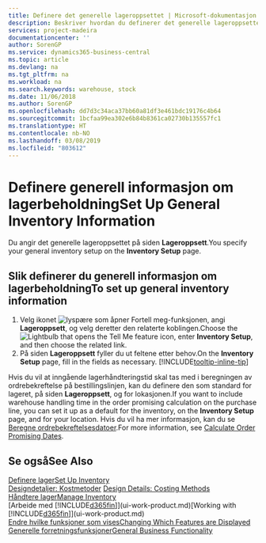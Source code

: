 ```yaml
---
title: Definere det generelle lageroppsettet | Microsoft-dokumentasjon
description: Beskriver hvordan du definerer det generelle lageroppsettet, for eksempel nummerserier og lokasjoner, slik at du for eksempel kan administrere lageret og varene.
services: project-madeira
documentationcenter: ''
author: SorenGP
ms.service: dynamics365-business-central
ms.topic: article
ms.devlang: na
ms.tgt_pltfrm: na
ms.workload: na
ms.search.keywords: warehouse, stock
ms.date: 11/06/2018
ms.author: SorenGP
ms.openlocfilehash: dd7d3c34aca37bb60a81df3e461bdc19176c4b64
ms.sourcegitcommit: 1bcfaa99ea302e6b84b8361ca02730b135557fc1
ms.translationtype: HT
ms.contentlocale: nb-NO
ms.lasthandoff: 03/08/2019
ms.locfileid: "803612"
---
```

# <a name="set-up-general-inventory-information"></a><span data-ttu-id="2602a-103">Definere generell informasjon om lagerbeholdning</span><span class="sxs-lookup"><span data-stu-id="2602a-103">Set Up General Inventory Information</span></span>
<span data-ttu-id="2602a-104">Du angir det generelle lageroppsettet på siden **Lageroppsett**.</span><span class="sxs-lookup"><span data-stu-id="2602a-104">You specify your general inventory setup on the **Inventory Setup** page.</span></span>

## <a name="to-set-up-general-inventory-information"></a><span data-ttu-id="2602a-105">Slik definerer du generell informasjon om lagerbeholdning</span><span class="sxs-lookup"><span data-stu-id="2602a-105">To set up general inventory information</span></span>
1. <span data-ttu-id="2602a-106">Velg ikonet ![lyspære som åpner Fortell meg-funksjonen](media/ui-search/search_small.png "Fortell hva du vil gjøre"), angi **Lageroppsett**, og velg deretter den relaterte koblingen.</span><span class="sxs-lookup"><span data-stu-id="2602a-106">Choose the ![Lightbulb that opens the Tell Me feature](media/ui-search/search_small.png "Tell me what you want to do") icon, enter **Inventory Setup**, and then choose the related link.</span></span>
2. <span data-ttu-id="2602a-107">På siden **Lageroppsett** fyller du ut feltene etter behov.</span><span class="sxs-lookup"><span data-stu-id="2602a-107">On the **Inventory Setup** page, fill in the fields as necessary.</span></span> [!INCLUDE[tooltip-inline-tip](includes/tooltip-inline-tip_md.md)]

<span data-ttu-id="2602a-108">Hvis du vil at inngående lagerhåndteringstid skal tas med i beregningen av ordrebekreftelse på bestillingslinjen, kan du definere den som standard for lageret, på siden **Lageroppsett**, og for lokasjonen.</span><span class="sxs-lookup"><span data-stu-id="2602a-108">If you want to include warehouse handling time in the order promising calculation on the purchase line, you can set it up as a default for the inventory, on the **Inventory Setup** page, and for your location.</span></span> <span data-ttu-id="2602a-109">Hvis du vil ha mer informasjon, kan du se [Beregne ordrebekreftelsesdatoer](sales-how-to-calculate-order-promising-dates.md).</span><span class="sxs-lookup"><span data-stu-id="2602a-109">For more information, see [Calculate Order Promising Dates](sales-how-to-calculate-order-promising-dates.md).</span></span>  

## <a name="see-also"></a><span data-ttu-id="2602a-110">Se også</span><span class="sxs-lookup"><span data-stu-id="2602a-110">See Also</span></span>
[<span data-ttu-id="2602a-111">Definere lager</span><span class="sxs-lookup"><span data-stu-id="2602a-111">Set Up Inventory</span></span>](inventory-setup-inventory.md)  
<span data-ttu-id="2602a-112">[Designdetaljer: Kostmetoder](design-details-costing-methods.md)  </span><span class="sxs-lookup"><span data-stu-id="2602a-112">[Design Details: Costing Methods](design-details-costing-methods.md)  </span></span>  
[<span data-ttu-id="2602a-113">Håndtere lager</span><span class="sxs-lookup"><span data-stu-id="2602a-113">Manage Inventory</span></span>](inventory-manage-inventory.md)  
<span data-ttu-id="2602a-114">[Arbeide med [!INCLUDE[d365fin](includes/d365fin_md.md)]](ui-work-product.md)</span><span class="sxs-lookup"><span data-stu-id="2602a-114">[Working with [!INCLUDE[d365fin](includes/d365fin_md.md)]](ui-work-product.md)</span></span>  
[<span data-ttu-id="2602a-115">Endre hvilke funksjoner som vises</span><span class="sxs-lookup"><span data-stu-id="2602a-115">Changing Which Features are Displayed</span></span>](ui-experiences.md)  
[<span data-ttu-id="2602a-116">Generelle forretningsfunksjoner</span><span class="sxs-lookup"><span data-stu-id="2602a-116">General Business Functionality</span></span>](ui-across-business-areas.md)
